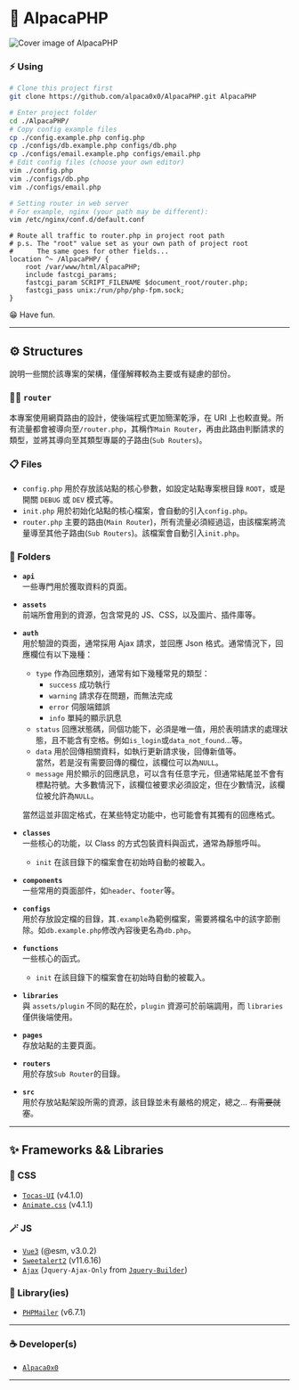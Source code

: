 # :llama: AlpacaPHP

![Cover image of AlpacaPHP](https://i.imgur.com/XXuMFlA.jpg)

### :zap: Using

```bash
# Clone this project first
git clone https://github.com/alpaca0x0/AlpacaPHP.git AlpacaPHP
```

```bash
# Enter project folder
cd ./AlpacaPHP/
# Copy config example files
cp ./config.example.php config.php
cp ./configs/db.example.php configs/db.php
cp ./configs/email.example.php configs/email.php
# Edit config files (choose your own editor)
vim ./config.php
vim ./configs/db.php
vim ./configs/email.php
```

```bash
# Setting router in web server
# For example, nginx (your path may be different):
vim /etc/nginx/conf.d/default.conf
```

```nginx
# Route all traffic to router.php in project root path
# p.s. The "root" value set as your own path of project root
#      The same goes for other fields...
location ^~ /AlpacaPHP/ {
    root /var/www/html/AlpacaPHP;
    include fastcgi_params;
    fastcgi_param SCRIPT_FILENAME $document_root/router.php;
    fastcgi_pass unix:/run/php/php-fpm.sock;
}
```

:grin: Have fun.

---

<!-- ## :cactus: Update -->

<!-- ### :bug: Bugs -->

<!-- ### :wrench: Issues -->

<!-- ### :seedling: Optimization, Beautify -->

<!-- ### :memo: Todo list -->

<!-- --- -->

## :gear: Structures

說明一些關於該專案的架構，僅僅解釋較為主要或有疑慮的部份。

### :sassy_woman: `router`

本專案使用網頁路由的設計，使後端程式更加簡潔乾淨，在 URI 上也較直覺。所有流量都會被導向至`/router.php`，其稱作`Main Router`，再由此路由判斷請求的類型，並將其導向至其類型專屬的子路由(`Sub Routers`)。

### :clipboard: Files

- `config.php` 用於存放該站點的核心參數，如設定站點專案根目錄 `ROOT`，或是開關 `DEBUG` 或 `DEV` 模式等。
- `init.php` 用於初始化站點的核心檔案，會自動的引入`config.php`。
- `router.php` 主要的路由(`Main Router`)，所有流量必須經過這，由該檔案將流量導至其他子路由(`Sub Routers`)。該檔案會自動引入`init.php`。

### :open_file_folder: Folders

- **`api`**\
  一些專門用於獲取資料的頁面。

- **`assets`**\
  前端所會用到的資源，包含常見的 JS、CSS，以及圖片、插件庫等。

- **`auth`**\
  用於驗證的頁面，通常採用 Ajax 請求，並回應 Json 格式。通常情況下，回應欄位有以下幾種：
  - `type` 作為回應類別，通常有如下幾種常見的類型：
    - `success` 成功執行
    - `warning` 請求存在問題，而無法完成
    - `error` 伺服端錯誤
    - `info` 單純的顯示訊息
  - `status` 回應狀態碼，同個功能下，必須是唯一值，用於表明請求的處理狀態，且不能含有空格。例如`is_login`或`data_not_found`...等。
  - `data` 用於回傳相關資料，如執行更新請求後，回傳新值等。\
    當然，若是沒有需要回傳的欄位，該欄位可以為`NULL`。
  - `message` 用於顯示的回應訊息，可以含有任意字元，但通常結尾並不會有標點符號。大多數情況下，該欄位被要求必須設定，但在少數情況，該欄位被允許為`NULL`。
  
  當然這並非固定格式，在某些特定功能中，也可能會有其獨有的回應格式。

- **`classes`**\
  一些核心的功能，以 Class 的方式包裝資料與函式，通常為靜態呼叫。
  - `init` 在該目錄下的檔案會在初始時自動的被載入。

- **`components`**\
  一些常用的頁面部件，如`header`、`footer`等。

- **`configs`**\
  用於存放設定檔的目錄，其`.example`為範例檔案，需要將檔名中的該字節刪除。如`db.example.php`修改內容後更名為`db.php`。

- **`functions`**\
  一些核心的函式。
  - `init` 在該目錄下的檔案會在初始時自動的被載入。

- **`libraries`**\
  與 `assets/plugin` 不同的點在於，`plugin` 資源可於前端調用，而 `libraries` 僅供後端使用。

- **`pages`**\
  存放站點的主要頁面。

- **`routers`**\
  用於存放`Sub Router`的目錄。

- **`src`**\
  用於存放站點架設所需的資源，該目錄並未有嚴格的規定，總之... ~~有需要就塞~~。

---

## :sparkles: Frameworks && Libraries

### :art: CSS

- [`Tocas-UI`](https://tocas-ui.com) (v4.1.0)
- [`Animate.css`](https://animate.style/) (v4.1.1)

### :magic_wand: JS

- [`Vue3`](https://vuejs.org) (@esm, v3.0.2)
- [`Sweetalert2`](https://sweetalert2.github.io/) (v11.6.16)
- [`Ajax`](https://projects.jga.me/jquery-builder/) (`Jquery-Ajax-Only` from [`Jquery-Builder`](https://projects.jga.me/jquery-builder/))

### :link: Library(ies)

- [`PHPMailer`](https://github.com/PHPMailer/PHPMailer) (v6.7.1)

---

### :coffee: Developer(s)

- [`Alpaca0x0`](https://github.com/alpaca0x0)

---
